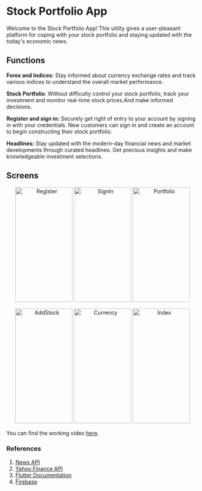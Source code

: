 # Stock Portfolio App

Welcome to the Stock Portfolio App! This utility gives a user-pleasant platform for coping with your stock portfolio and staying updated with the today's economic news.

## Functions

**Forex and Indices**: Stay informed about currency exchange rates and track various indices to understand the overall market performance.

**Stock Portfolio**: Without difficulty control your stock portfolio, track your investment and monitor real-time stock prices.And make informed decisions. 

**Register and sign in:** Securely get right of entry to your account by signing in with your credentials. New customers can sign in and create an account to begin constructing their stock portfolio.

**Headlines:** Stay updated with the modern-day financial news and market developments through curated headlines. Get precious insights and make knowledgeable investment selections.

## Screens

<p align="center">
  <img src="https://github.com/alimaye2002/BasicCMPChecker/assets/77532544/542ede94-7aa3-4a36-8651-d6436a6b99e2" alt="Register" width="150" height="300">
  <img src="https://github.com/alimaye2002/BasicCMPChecker/assets/77532544/8b8ef4f9-5771-445a-9116-aeb00d0e9548" alt="SignIn" width="150" height="300">
  <img src="https://github.com/alimaye2002/BasicCMPChecker/assets/77532544/4e290875-5b3d-4549-aa35-3fe2e35de9f0" alt="Portfolio" width="150" height="300">
</p>

<p align="center">
  <img src="https://github.com/alimaye2002/BasicCMPChecker/assets/77532544/d342ca44-9dd0-488c-b71f-35a6f1a0b570" alt="AddStock" width="150" height="300">
  <img src="https://github.com/alimaye2002/BasicCMPChecker/assets/77532544/0f1d1d97-46b2-415d-8ddd-ea38f8db61ad" alt="Currency" width="150" height="300">
  <img src="https://github.com/alimaye2002/BasicCMPChecker/assets/77532544/080a9612-9063-4da5-bbe8-c2ca1b2e763a" alt="Index" width="150" height="300">
</p>

You can find the working video [here](https://drive.google.com/file/d/1-n9I72-D_MD5S5JvHDFFBsyszy0Q95n0/view?usp=sharing).
### References

1. [News API](https://newsapi.org/)
2. [Yahoo Finance API](https://cryptocointracker.com/yahoo-finance/yahoo-finance-api)
3. [Flutter Documentation](https://docs.flutter.dev/)
4. [Firebase](https://firebase.google.com/)
